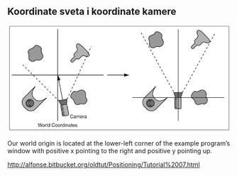 ## Koordinate sveta i koordinate kamere

![svet-i-kamera-koordinati](slike/svet-i-kamera-koordinati.png)

Our world origin is located at the lower-left corner of the example program’s window with positive x pointing to the right and positive y pointing up.

http://alfonse.bitbucket.org/oldtut/Positioning/Tutorial%2007.html
